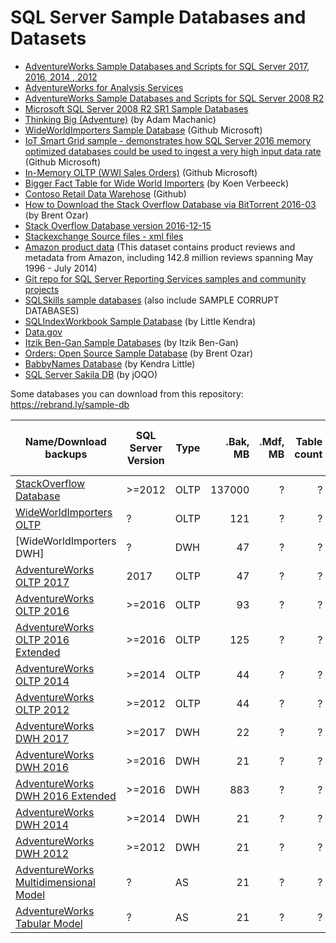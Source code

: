 # SQL Server Sample Databases and Datasets

 - [AdventureWorks Sample Databases and Scripts for SQL Server 2017, 2016, 2014 , 2012](https://github.com/Microsoft/sql-server-samples/releases/tag/adventureworks)
 - [AdventureWorks for Analysis Services](https://github.com/Microsoft/sql-server-samples/releases/tag/adventureworks-analysis-services)
 - [AdventureWorks Sample Databases and Scripts for SQL Server 2008 R2](https://github.com/Microsoft/sql-server-samples/releases/tag/adventureworks2008r2)
 - [Microsoft SQL Server 2008 R2 SR1 Sample Databases](https://sqlserversamples.codeplex.com/releases/view/72278)
 - [Thinking Big (Adventure)](http://sqlblog.com/blogs/adam_machanic/archive/2011/10/17/thinking-big-adventure.aspx) (by Adam Machanic)
 - [WideWorldImporters Sample Database]() (Github Microsoft)
 - [IoT Smart Grid sample - demonstrates how SQL Server 2016 memory optimized databases could be used to ingest a very high input data rate](https://github.com/Microsoft/sql-server-samples/releases/tag/iot-smart-grid-v2.0) (Github Microsoft)
 - [In-Memory OLTP (WWI Sales Orders)](https://github.com/Microsoft/sql-server-samples/releases/tag/wwi-sales-orders-v0.5) (Github Microsoft)
 - [Bigger Fact Table for Wide World Importers](http://www.sqlservercentral.com/blogs/koen-verbeeck/2016/08/12/bigger-fact-table-for-wide-world-importers/) (by Koen Verbeeck)
 - [Contoso Retail Data Warehose](https://github.com/Microsoft/sql-server-samples/tree/master/samples/databases/contoso-data-warehouse) (Github)
 - [How to Download the Stack Overflow Database via BitTorrent 2016-03](https://www.brentozar.com/archive/2015/10/how-to-download-the-stack-overflow-database-via-bittorrent/) (by Brent Ozar)
 - [Stack Overflow Database version 2016-12-15](https://www.brentozar.com/archive/2017/01/updating-stack-overflow-demo-database/)
 - [Stackexchange Source files - xml files](https://archive.org/download/stackexchange)
 - [Amazon product data](http://jmcauley.ucsd.edu/data/amazon/) (This dataset contains product reviews and metadata from Amazon, including 142.8 million reviews spanning May 1996 - July 2014)
 - [Git repo for SQL Server Reporting Services samples and community projects](https://github.com/Microsoft/Reporting-Services)
 - [SQLSkills sample databases](https://www.sqlskills.com/sql-server-resources/sql-server-demos/) (also include SAMPLE CORRUPT DATABASES)
 - [SQLIndexWorkbook Sample Database](http://www.littlekendra.com/downloads/get-the-sqlindexworkbook-database/) (by Little Kendra)
 - [Data.gov](https://www.data.gov/)
 - [Itzik Ben-Gan Sample Databases](http://tsql.solidq.com/books/source_code/) (by Itzik Ben-Gan)
 - [Orders: Open Source Sample Database](https://www.brentozar.com/orders-open-source-sample-database/) (by Brent Ozar)
 - [BabbyNames Database](https://github.com/LitKnd/BabbyNames) (by Kendra Little)
 - [SQL Server Sakila DB](https://www.jooq.org/sakila) (by jOQO)

Some databases you can download from this repository: https://rebrand.ly/sample-db


| Name/Download backups                   | SQL Server Version | Type     | .Bak, MB | .Mdf, MB | Table count | AVG Rows per table | Median rows per table | Max rows in table |
|-----------------------------------------|--------------------|----------|---------:|---------:|------------:|-------------------:|-----------------------|-------------------|
| [StackOverflow Database]                |             >=2012 | OLTP     |   137000 |        ? |           ? |                  ? |                     ? |                 ? |
| [WideWorldImporters OLTP]               |                  ? | OLTP     |      121 |        ? |           ? |                  ? |                     ? |                 ? |
| [WideWorldImporters DWH]                |                  ? | DWH      |       47 |        ? |           ? |                  ? |                     ? |                 ? |
| [AdventureWorks OLTP 2017]              |               2017 | OLTP     |       47 |        ? |           ? |                  ? |                     ? |                 ? |
| [AdventureWorks OLTP 2016]              |             >=2016 | OLTP     |       93 |        ? |           ? |                  ? |                     ? |                 ? |
| [AdventureWorks OLTP 2016 Extended]     |             >=2016 | OLTP     |      125 |        ? |           ? |                  ? |                     ? |                 ? |
| [AdventureWorks OLTP 2014]              |             >=2014 | OLTP     |       44 |        ? |           ? |                  ? |                     ? |                 ? |
| [AdventureWorks OLTP 2012]              |             >=2012 | OLTP     |       44 |        ? |           ? |                  ? |                     ? |                 ? |
| [AdventureWorks DWH 2017]               |             >=2017 | DWH      |       22 |        ? |           ? |                  ? |                     ? |                 ? |
| [AdventureWorks DWH 2016]               |             >=2016 | DWH      |       21 |        ? |           ? |                  ? |                     ? |                 ? |
| [AdventureWorks DWH 2016 Extended]      |             >=2016 | DWH      |      883 |        ? |           ? |                  ? |                     ? |                 ? |
| [AdventureWorks DWH 2014]               |             >=2014 | DWH      |       21 |        ? |           ? |                  ? |                     ? |                 ? |
| [AdventureWorks DWH 2012]               |             >=2012 | DWH      |       21 |        ? |           ? |                  ? |                     ? |                 ? |
| [AdventureWorks Multidimensional Model] |                  ? | AS       |       21 |        ? |           ? |                  ? |                     ? |                 ? |
| [AdventureWorks Tabular Model]          |                  ? | AS       |       21 |        ? |           ? |                  ? |                     ? |                 ? |

[StackOverflow Database]:https://www.brentozar.com/archive/2015/10/how-to-download-the-stack-overflow-database-via-bittorrent/
[WideWorldImporters OLTP]:https://github.com/Microsoft/sql-server-samples/releases/tag/wide-world-importers-v1.0
[AdventureWorks OLTP 2017]:https://github.com/Microsoft/sql-server-samples/releases/download/adventureworks/AdventureWorks2017.bak
[AdventureWorks OLTP 2016]:https://github.com/Microsoft/sql-server-samples/releases/download/adventureworks/AdventureWorks2016.bak
[AdventureWorks OLTP 2016 Extended]:https://github.com/Microsoft/sql-server-samples/releases/download/adventureworks/AdventureWorks2016_EXT.bak
[AdventureWorks OLTP 2014]:https://github.com/Microsoft/sql-server-samples/releases/download/adventureworks/AdventureWorks2014.bak
[AdventureWorks OLTP 2012]:https://github.com/Microsoft/sql-server-samples/releases/download/adventureworks/AdventureWorks2012.bak
[AdventureWorks DWH 2017]:https://github.com/Microsoft/sql-server-samples/releases/download/adventureworks/AdventureWorksDW2017.bak
[AdventureWorks DWH 2016]:https://github.com/Microsoft/sql-server-samples/releases/download/adventureworks/AdventureWorksDW2016.bak
[AdventureWorks DWH 2016 Extended]:https://github.com/Microsoft/sql-server-samples/releases/download/adventureworks/AdventureWorksDW2016_EXT.bak
[AdventureWorks DWH 2014]:https://github.com/Microsoft/sql-server-samples/releases/download/adventureworks/AdventureWorksDW2014.bak
[AdventureWorks DWH 2012]:https://github.com/Microsoft/sql-server-samples/releases/download/adventureworks/AdventureWorksDW2012.bak
[AdventureWorks Multidimensional Model]:https://github.com/Microsoft/sql-server-samples/releases/download/adventureworks-analysis-services/adventure-works-multidimensional-model-full-database-backup.zip
[AdventureWorks Tabular Model]:https://github.com/Microsoft/sql-server-samples/releases/download/adventureworks-analysis-services/adventure-works-tabular-model-1200-full-database-backup.zip
